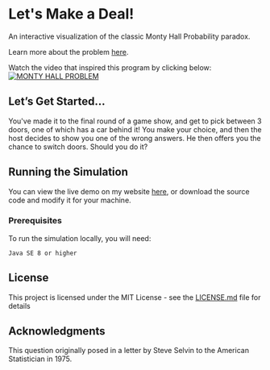 # Let's Make a Deal!

An interactive visualization of the classic Monty Hall Probability paradox. 

Learn more about the problem [here](https://en.wikipedia.org/wiki/Monty_Hall_problem).

Watch the video that inspired this program by clicking below:
[![MONTY HALL PROBLEM](https://i.ytimg.com/vi/9vRUxbzJZ9Y/maxresdefault.jpg)](https://www.youtube.com/watch?v=9vRUxbzJZ9Y)



## Let’s Get Started…

You've made it to the final round of a game show, and get to pick between 3 doors, one of which has a car behind it! You make your choice, and then the host decides to show you one of the wrong answers. He then offers you the chance to switch doors. Should you do it? 



## Running the Simulation

You can view the live demo on my website [here](https://jtrpan.azurewebsites.net), or download the source code and modify it for your machine.



### Prerequisites

To run the simulation locally, you will need:

```
Java SE 8 or higher
```



## License

This project is licensed under the MIT License - see the [LICENSE.md](LICENSE.md) file for details



## Acknowledgments

 This question originally posed in a letter by Steve Selvin to the American Statistician in 1975.
